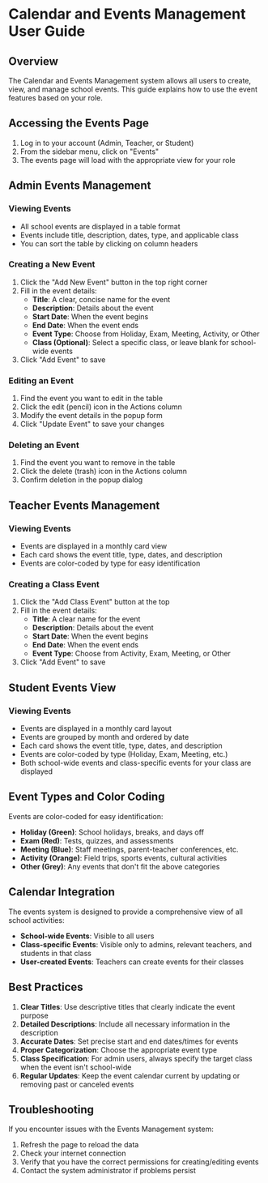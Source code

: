 # Calendar and Events Management User Guide

## Overview

The Calendar and Events Management system allows all users to create, view, and manage school events. This guide explains how to use the event features based on your role.

## Accessing the Events Page

1. Log in to your account (Admin, Teacher, or Student)
2. From the sidebar menu, click on "Events"
3. The events page will load with the appropriate view for your role

## Admin Events Management

### Viewing Events

- All school events are displayed in a table format
- Events include title, description, dates, type, and applicable class
- You can sort the table by clicking on column headers

### Creating a New Event

1. Click the "Add New Event" button in the top right corner
2. Fill in the event details:
   - **Title**: A clear, concise name for the event
   - **Description**: Details about the event
   - **Start Date**: When the event begins
   - **End Date**: When the event ends
   - **Event Type**: Choose from Holiday, Exam, Meeting, Activity, or Other
   - **Class (Optional)**: Select a specific class, or leave blank for school-wide events
3. Click "Add Event" to save

### Editing an Event

1. Find the event you want to edit in the table
2. Click the edit (pencil) icon in the Actions column
3. Modify the event details in the popup form
4. Click "Update Event" to save your changes

### Deleting an Event

1. Find the event you want to remove in the table
2. Click the delete (trash) icon in the Actions column
3. Confirm deletion in the popup dialog

## Teacher Events Management

### Viewing Events

- Events are displayed in a monthly card view
- Each card shows the event title, type, dates, and description
- Events are color-coded by type for easy identification

### Creating a Class Event

1. Click the "Add Class Event" button at the top
2. Fill in the event details:
   - **Title**: A clear name for the event
   - **Description**: Details about the event
   - **Start Date**: When the event begins
   - **End Date**: When the event ends
   - **Event Type**: Choose from Activity, Exam, Meeting, or Other
3. Click "Add Event" to save

## Student Events View

### Viewing Events

- Events are displayed in a monthly card layout
- Events are grouped by month and ordered by date
- Each card shows the event title, type, dates, and description
- Events are color-coded by type (Holiday, Exam, Meeting, etc.)
- Both school-wide events and class-specific events for your class are displayed

## Event Types and Color Coding

Events are color-coded for easy identification:

- **Holiday (Green)**: School holidays, breaks, and days off
- **Exam (Red)**: Tests, quizzes, and assessments
- **Meeting (Blue)**: Staff meetings, parent-teacher conferences, etc.
- **Activity (Orange)**: Field trips, sports events, cultural activities
- **Other (Grey)**: Any events that don't fit the above categories

## Calendar Integration

The events system is designed to provide a comprehensive view of all school activities:

- **School-wide Events**: Visible to all users
- **Class-specific Events**: Visible only to admins, relevant teachers, and students in that class
- **User-created Events**: Teachers can create events for their classes

## Best Practices

1. **Clear Titles**: Use descriptive titles that clearly indicate the event purpose
2. **Detailed Descriptions**: Include all necessary information in the description
3. **Accurate Dates**: Set precise start and end dates/times for events
4. **Proper Categorization**: Choose the appropriate event type
5. **Class Specification**: For admin users, always specify the target class when the event isn't school-wide
6. **Regular Updates**: Keep the event calendar current by updating or removing past or canceled events

## Troubleshooting

If you encounter issues with the Events Management system:

1. Refresh the page to reload the data
2. Check your internet connection
3. Verify that you have the correct permissions for creating/editing events
4. Contact the system administrator if problems persist
